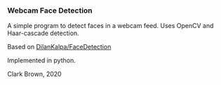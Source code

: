 ### Webcam Face Detection

A simple program to detect faces in a webcam feed. Uses OpenCV and Haar-cascade detection.

Based on [DilanKalpa/FaceDetection](https://github.com/DilanKalpa/FaceDetection)

Implemented in python.

Clark Brown, 2020